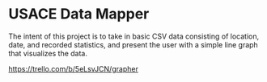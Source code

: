 # USACE Data Mapper
The intent of this project is to take in basic CSV data consisting of location, date, and recorded statistics, and present the user with a simple line graph that visualizes the data.

https://trello.com/b/5eLsvJCN/grapher